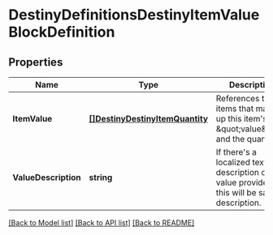 # DestinyDefinitionsDestinyItemValueBlockDefinition

## Properties
Name | Type | Description | Notes
------------ | ------------- | ------------- | -------------
**ItemValue** | [**[]DestinyDestinyItemQuantity**](Destiny.DestinyItemQuantity.md) | References to the items that make up this item&#39;s \&quot;value\&quot;, and the quantity. | [optional] 
**ValueDescription** | **string** | If there&#39;s a localized text description of the value provided, this will be said description. | [optional] 

[[Back to Model list]](../README.md#documentation-for-models) [[Back to API list]](../README.md#documentation-for-api-endpoints) [[Back to README]](../README.md)


